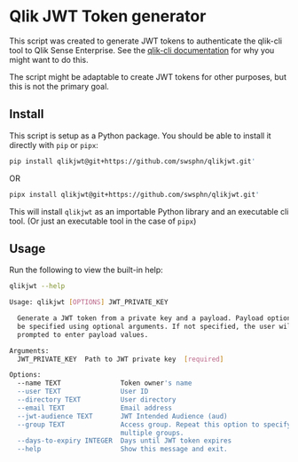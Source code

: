 # Qlik JWT Token generator

This script was created to generate JWT tokens to authenticate the qlik-cli
tool to Qlik Sense Enterprise. See the [qlik-cli documentation][qlik-cli-docs]
for why you might want to do this.

The script might be adaptable to create JWT tokens for other purposes, but this
is not the primary goal.

## Install

This script is setup as a Python package. You should be able to install it
directly with `pip` or `pipx`:

``` sh
pip install qlikjwt@git+https://github.com/swsphn/qlikjwt.git'
```

OR

``` sh
pipx install qlikjwt@git+https://github.com/swsphn/qlikjwt.git'
```

This will install `qlikjwt` as an importable Python library and an executable
cli tool. (Or just an executable tool in the case of `pipx`)

## Usage

Run the following to view the built-in help:

``` sh
qlikjwt --help

Usage: qlikjwt [OPTIONS] JWT_PRIVATE_KEY

  Generate a JWT token from a private key and a payload. Payload options may
  be specified using optional arguments. If not specified, the user will be
  prompted to enter payload values.

Arguments:
  JWT_PRIVATE_KEY  Path to JWT private key  [required]

Options:
  --name TEXT               Token owner's name
  --user TEXT               User ID
  --directory TEXT          User directory
  --email TEXT              Email address
  --jwt-audience TEXT       JWT Intended Audience (aud)
  --group TEXT              Access group. Repeat this option to specify
                            multiple groups.
  --days-to-expiry INTEGER  Days until JWT token expires
  --help                    Show this message and exit.
```


[qlik-cli-docs]: https://qlik.dev/manage/automate/qlik-cli-qrs-get-started/#configure-a-context-in-qlik-cli
